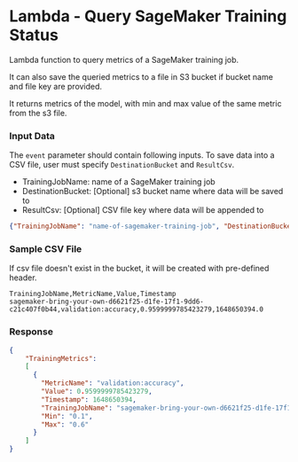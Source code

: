 # Lambda - Query SageMaker Training Status

Lambda function to query metrics of a SageMaker training job.

It can also save the queried metrics to a file in S3 bucket if bucket name and file key are provided. 

It returns metrics of the model, with min and max value of the same metric from the s3 file.



### Input Data

The `event` parameter should contain following inputs. To save data into a CSV file, user must specify `DestinationBucket` and `ResultCsv`.

* TrainingJobName: name of a SageMaker training job
* DestinationBucket: [Optional] s3 bucket name where data will be saved to
* ResultCsv: [Optional] CSV file key where data will be appended to

```json
{"TrainingJobName": "name-of-sagemaker-training-job", "DestinationBucket": "bucket-name", "CsvFile": "s3-file-key"}
```



### Sample CSV File

If csv file doesn't exist in the bucket, it will be created with pre-defined header. 

```csv
TrainingJobName,MetricName,Value,Timestamp
sagemaker-bring-your-own-d6621f25-d1fe-17f1-9dd6-c21c407f0b44,validation:accuracy,0.9599999785423279,1648650394.0
```



### Response

```json
{
    "TrainingMetrics": 
    [
      {
        "MetricName": "validation:accuracy",
        "Value": 0.9599999785423279,
        "Timestamp": 1648650394,
        "TrainingJobName": "sagemaker-bring-your-own-d6621f25-d1fe-17f1-9dd6-c21c407f0b44",
        "Min": "0.1",
        "Max": "0.6"
      }
    ]
}
```

